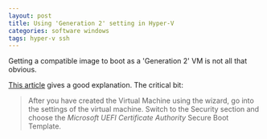```yaml
---
layout: post
title: Using 'Generation 2' setting in Hyper-V
categories: software windows
tags: hyper-v ssh
---
```


Getting a compatible image to boot as a 'Generation 2' VM is not all that obvious.

<!--more-->

[This article](https://www.thomasmaurer.ch/2018/06/how-to-install-ubuntu-in-a-hyper-v-generation-2-virtual-machine/) gives a good explanation. The critical bit:

> After you have created the Virtual Machine using the wizard, go into the settings of the virtual machine. Switch to the Security section and choose the _Microsoft UEFI Certificate Authority_ Secure Boot Template.
